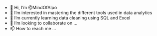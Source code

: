 - 👋 Hi, I’m @MindOfAlpo
- 👀 I’m interested in mastering the different tools used in data analytics
- 🌱 I’m currently learning data cleaning using SQL and Excel
- 💞️ I’m looking to collaborate on ...
- 📫 How to reach me ...

<!---
MindOfAlpo/MindOfAlpo is a ✨ special ✨ repository because its `README.md` (this file) appears on your GitHub profile.
You can click the Preview link to take a look at your changes.
--->
